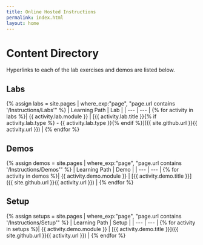```yaml
---
title: Online Hosted Instructions
permalink: index.html
layout: home
---
```


# Content Directory

Hyperlinks to each of the lab exercises and demos are listed below.

## Labs

{% assign labs = site.pages | where_exp:"page", "page.url contains '/Instructions/Labs'" %}
| Learning Path | Lab |
| --- | --- |
{% for activity in labs  %}| {{ activity.lab.module }} | [{{ activity.lab.title }}{% if activity.lab.type %} - {{ activity.lab.type }}{% endif %}]({{ site.github.url }}{{ activity.url }}) |
{% endfor %}

## Demos

{% assign demos = site.pages | where_exp:"page", "page.url contains '/Instructions/Demos'" %}
| Learning Path | Demo |
| --- | --- |
{% for activity in demos  %}| {{ activity.demo.module }} | [{{ activity.demo.title }}]({{ site.github.url }}{{ activity.url }}) |
{% endfor %}

## Setup

{% assign setups = site.pages | where_exp:"page", "page.url contains '/Instructions/Setup'" %}
| Learning Path | Setup |
| --- | --- |
{% for activity in setups %}| {{ activity.demo.module }} | [{{ activity.demo.title }}]({{ site.github.url }}{{ activity.url }}) |
{% endfor %}
